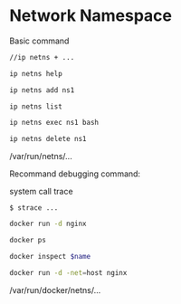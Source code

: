 # Network Namespace

Basic command
```bash
//ip netns + ...

ip netns help 

ip netns add ns1

ip netns list

ip netns exec ns1 bash

ip netns delete ns1

```

/var/run/netns/...

Recommand debugging command:

system call trace
```
$ strace ...
```

```bash
docker run -d nginx

docker ps

docker inspect $name

docker run -d -net=host nginx
```
/var/run/docker/netns/...
